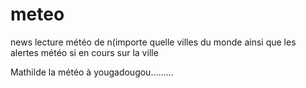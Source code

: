 # meteo
news
lecture météo de n(importe quelle villes du monde ainsi que les alertes météo si en cours sur la ville

Mathilde la météo à yougadougou.........
